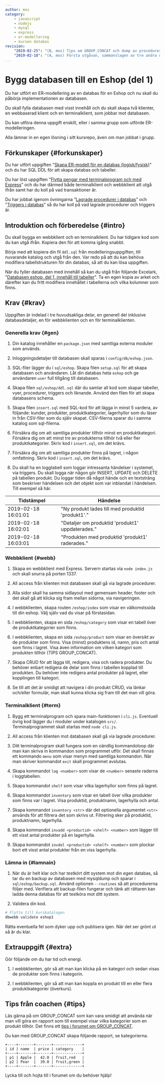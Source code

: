 ```yaml
---
author: mos
category:
    - javascript
    - nodejs
    - mysql
    - express
    - er-modellering
    - kursen databas
revision:
    "2019-02-25": "(B, mos) Tips om GROUP_CONCAT och dump av procedurer."
    "2019-02-18": "(A, mos) Första utgåvan, sammanslagen av tre andra uppgifter och vidarutvecklad."
...
```

Bygg databasen till en Eshop (del 1)
==================================

Du har utfört en ER-modellering av en databas för en Eshop och nu skall du påbörja implementationen av databasen.

Du skall fylla databasen med visst innehåll och du skall skapa två klienter, en webbaserad klient och en terminalklient, som jobbar mot databasen.

Du kan utföra denna uppgift enskilt, eller i samma grupp som utförde ER-modelleringen. 

<!--more-->

Alla lämnar in en egen lösning i sitt kursrepo, även om man jobbat i grupp.



Förkunskaper {#forkunskaper}
-----------------------

Du har utfört uppgiften "[Skapa ER-modell för en databas (logisk/fysisk)](uppgift/skapa-er-modell-for-en-databas-logisk-fysisk)" och du har SQL DDL för att skapa databas och tabeller.

Du har löst uppgiften "[Flytta pengar med terminalprogram och med Express](uppgift/flytta-pengar-med-terminal-program-och-med-express)" och du har därmed både terminalklient och webbklient att utgå ifrån samt har du koll på vad transaktioner är.

Du har jobbat igenom övningarna "[Lagrade procedurer i databas](kunskap/lagrade-procedurer-i-databas)" och "[Triggers i databas](kunskap/triggers-i-databas)" så du har koll på vad lagrade procedurer och triggers är.



Introduktion och förberedelse {#intro}
-----------------------

Du skall bygga en webbklient och en terminalklient. Du har tidigare kod som du kan utgå ifrån. Kopiera den för att komma igång snabbt.

Börja med att kopiera din fil `ddl.sql` från modelleringsuppgiften, till nuvarande katalog och utgå från den. Var redo på att du kan behöva modifiera tabellstrukturen för din databas, så att du kan lösa uppgiften.

När du fyller databasen med innehåll så kan du utgå från följande Excelark, "[Databasen eshop, del 1, innehåll till tabeller](https://docs.google.com/spreadsheets/d/1yz0-C1SFYvNw_mN5CrZd9QrjKUXqKv3OhSlGUci8Mls/edit?usp=sharing)". Ta en egen kopia av arket och därefter kan du fritt modifiera innehållet i tabellerna och vilka kolumner som finns.



Krav {#krav}
-----------------------

Uppgiften är indelad i tre huvudsakliga delar, en generell del inklusive databasdetaljer, en för webbklienten och en för terminalklienten.



### Generella krav {#gen}

1. Din katalog innehåller en `package.json` med samtliga externa moduler som används.

1. Inloggningsdetaljer till databasen skall sparas i `config/db/eshop.json`.

1. SQL-filer lägger du i `sql/eshop`. Skapa filen `setup.sql` för att skapa databasen och användaren. Låt din databas heta `eshop` och ge användaren `user` full tillgång till databasen.

1. Skapa filen `sql/eshop/ddl.sql` där du samlar all kod som skapar tabeller, vyer, procedurer, triggers och liknande. Använd den filen för att skapa databasens schema.

1. Skapa filen `insert.sql` med SQL-kod för att lägga in minst 5 vardera, av följande: kunder, produkter, produktkategorier, lagerhyllor som du läser in från CSV-filer som du själv skapat. CSV-filerna sparar du i samma katalog som sql-filerna. 

1. Försäkra dig om att samtliga produkter tillhör minst en produktkategori. Försäkra dig om att minst tre av produkterna tillhör två eller fler produktkategorier. Skriv kod i `insert.sql`, om det krävs.

1. Försäkra dig om att samtliga produkter finns på lagret, i någon omfattning. Skriv kod i `insert.sql`, om det krävs.

1. Du skall ha en loggtabell som loggar intressanta händelser i systemet, via triggers. Du skall logga när någon gör INSERT, UPDATE och DELETE på tabellen produkt. Du loggar tiden då något hände och en textsträng som beskriver händelsen och det objekt som var inblandat i händelsen. Till exempel så här.

| Tidstämpel | Händelse |
|------------|----------|
| 2019-02-18 16:01:01 | "Ny produkt lades till med produktid 'produkt1'." |
| 2019-02-18 16:02:01 | "Detaljer om produktid 'produkt1' uppdaterades." |
| 2019-02-18 16:03:01 | "Produkten med produktid 'produkt1' raderades." |



### Webbklient {#webb}

1. Skapa en webbklient med Express. Servern startas via `node index.js` och skall snurra på porten 1337.

1. All access från klienten mot databasen skall gå via lagrade procedurer.

1. Alla sidor skall ha samma sidlayout med gemensam header, footer och det skall gå att klicka sig fram mellan sidorna, via navigeringen.

1. I webbklienten, skapa routen `/eshop/index` som visar en välkomstssida till din eshop. Välj själv vad du visar på förstasidan.

1. I webbklienten, skapa en sida `/eshop/category` som visar en tabell över de produktkategorier som finns.

1. I webbklienten, skapa en sida `/eshop/product` som visar en översikt av de produkter som finns. Visa (minst) produktens id, namn, pris och antal som finns i lagret. Visa även information om vilken kategori som produkten tillhör (TIPS GROUP_CONCAT).

1. Skapa CRUD för att lägga till, redigera, visa och radera produkter. Du behöver enbart redigera de delar som finns i tabellen kopplad till produkten. Du behöver inte redigera antal produkter på lagret, eller kopplingen till kategori.

1. Se till att det är smidigt att navigera i din produkt CRUD, via länkar och/eller formulär, man skall kunna klicka sig fram till det man vill göra.

<!--
1. Skapa en om-sida på `eshop/about` som visar namnen på de som jobbat (i gruppen) för att lösa uppgiften.
* -->



### Terminalklient {#term}

1. Bygg ett terminalprogram och spara main-funktionen i `cli.js`. Eventuell övrig kod lägger du i moduler under katalogen `src/`. Terminalprogrammet skall startas med `node cli.js`.

1. All access från klienten mot databasen skall gå via lagrade procedurer.

1. Ditt terminalprogram skall fungera som en oändlig kommandoloop där man kan skriva in kommandon som programmet utför. Det skall finnas ett kommando `menu` som visar menyn med samtliga kommandon. När man skriver kommandot `exit` skall programmet avslutas.

1. Skapa kommandot `log <number>` som visar de `<number>` senaste raderna i loggtabellen.

1. Skapa kommandot `shelf` som visar vilka lagerhyllor som finns på lagret.

1. Skapa kommandot `inventory` som visar en tabell över vilka produkter som finns var i lagret. Visa produktid, produktnamn, lagerhylla och antal.

1. Skapa kommandot `inventory <str>` där det optionella argumentet `<str>` används för att filtrera det som skrivs ut. Filtrering sker på produktid, produktnamn, lagerhylla.

1. Skapa kommandot `invadd <productid> <shelf> <number>` som lägger till ett visst antal produkter på en lagerhylla.

1. Skapa kommandot `invdel <productid> <shelf> <number>` som plockar bort ett visst antal produkter från en viss lagerhylla.

<!--
1. Skapa kommandot `about` som visar namnen på de som jobbat (i grupp) för att lösa uppgiften.
* -->



### Lämna in {#lamnain}

1. När du är helt klar och har testkört ditt system mot din egen databas, så tar du en backup av databasen med mysqldump och sparar i `sql/eshop/backup.sql`. Använd optionen `--routines` så att procedurerna följer med. Verifiera att backup-filen fungerar och tänk att rättaren kan ladda denna databas för att testköra mot ditt system.

1. Validera din kod.

```bash
# Flytta till kurskatalogen
dbwebb validate eshop1
```

Rätta eventuella fel som dyker upp och publisera igen. När det ser grönt ut så är du klar.



Extrauppgift {#extra}
-----------------------

Gör följande om du har tid och energi.

1. I webbklienten, gör så att man kan klicka på en kategori och sedan visas de produkter som finns i kategorin.

1. I webbklienten, gör så att man kan koppla en produkt till en eller flera produktkategorier (överkurs).



Tips från coachen {#tips}
-----------------------

Läs gärna på om GROUP_CONCAT som kan vara smidigt att använda när man vill göra en rapport som till exempel visar vilka kategorier som en produkt tillhör. Det finns ett [tips i forumet om GROUP_CONCAT](t/8366). 

Du kan med GROUP_CONCAT skapa följande rapport, se kategorierna.

```
+----+-------+-------+-------------+
| id | name  | price | category    |
+----+-------+-------+-------------+
| p1 | Apple |  42.0 | fruit,red   |
| p2 | Pear  |  39.0 | fruit,green |
+----+-------+-------+-------------+
```

Lycka till och hojta till i forumet om du behöver hjälp!
